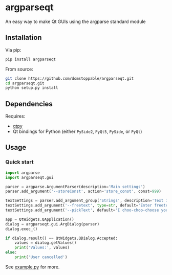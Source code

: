 # argparseqt
An easy way to make Qt GUIs using the argparse standard module

## Installation
Via pip:
```bash
pip install argparseqt
```

From source:
```bash
git clone https://github.com/domstoppable/argparseqt.git
cd argparseqt.git
python setup.py install
```

## Dependencies
Requires:
* [qtpy](https://github.com/spyder-ide/qtpy)
* Qt bindings for Python (either `PySide2`, `PyQt5`, `PySide`, or `PyQt`)

## Usage
### Quick start
```python
import argparse
import argparseqt.gui

parser = argparse.ArgumentParser(description='Main settings')
parser.add_argument('--storeConst', action='store_const', const=999)

textSettings = parser.add_argument_group('Strings', description='Text input')
textSettings.add_argument('--freetext', type=str, default='Enter freetext here', help='Type anything you want here')
textSettings.add_argument('--pickText', default='I choo-choo-choose you', choices=['Bee mine', 'I choo-choo-choose you'], help='Choose one of these')

app = QtWidgets.QApplication()
dialog = argparseqt.gui.ArgDialog(parser)
dialog.exec_()

if dialog.result() == QtWidgets.QDialog.Accepted:
	values = dialog.getValues()
	print('Values:', values)
else:
	print('User cancelled')
```

See [example.py](https://github.com/domstoppable/argparseqt/blob/master/example.py) for more.
